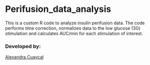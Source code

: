 # Perifusion_data_analysis

This is a custom R code to analyze insulin perifusion data. The code performs time correction, normalizes data to the low glucose (3G) stimulation and calculates AUC/min for each stimulation of interest.

### Developed by:
[Alexandra Cuaycal](https://github.com/AlexandraCuaycal)
